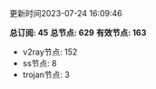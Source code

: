 更新时间2023-07-24 16:09:46

**总订阅: 45**
**总节点: 629**
**有效节点: 163**
- v2ray节点: 152
- ss节点: 8
- trojan节点: 3
